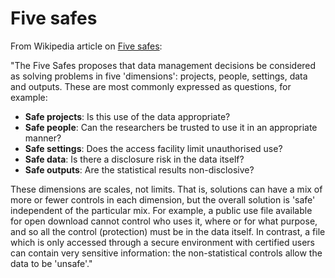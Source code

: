 # Five safes

From Wikipedia article on [Five safes](https://en.wikipedia.org/wiki/Five_safes):

"The Five Safes proposes that data management decisions be considered as solving problems in five 'dimensions': projects, people, settings, data and outputs. These are most commonly expressed as questions, for example:

* **Safe projects**:	Is this use of the data appropriate?
* **Safe people**:	Can the researchers be trusted to use it in an appropriate manner?
* **Safe settings**:	Does the access facility limit unauthorised use?
* **Safe data**:	Is there a disclosure risk in the data itself?
* **Safe outputs**:	Are the statistical results non-disclosive?

These dimensions are scales, not limits. That is, solutions can have a mix of more or fewer controls in each dimension, but the overall solution is 'safe' independent of the particular mix. For example, a public use file available for open download cannot control who uses it, where or for what purpose, and so all the control (protection) must be in the data itself. In contrast, a file which is only accessed through a secure environment with certified users can contain very sensitive information: the non-statistical controls allow the data to be 'unsafe'." 
